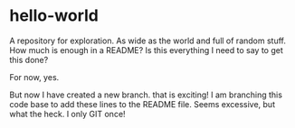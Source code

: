 hello-world
===========

A repository for exploration.  As wide as the world and full of random stuff.  How much is enough in a README?  Is this everything I need to say to get this done?

For now, yes.

But now I have created a new branch.  that is exciting!  I am branching this code base to add these lines to the README file.  Seems excessive, but what the heck.  I only GIT once!
